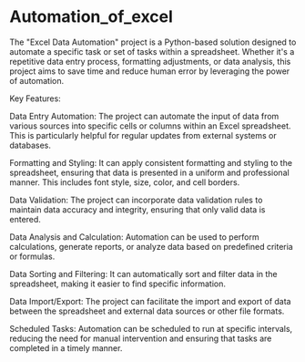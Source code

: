 # Automation_of_excel

The "Excel Data Automation" project is a Python-based solution designed to automate a specific task or set of tasks within a spreadsheet. Whether it's a repetitive data entry process, formatting adjustments, or data analysis, this project aims to save time and reduce human error by leveraging the power of automation.

Key Features:

Data Entry Automation: The project can automate the input of data from various sources into specific cells or columns within an Excel spreadsheet. This is particularly helpful for regular updates from external systems or databases.

Formatting and Styling: It can apply consistent formatting and styling to the spreadsheet, ensuring that data is presented in a uniform and professional manner. This includes font style, size, color, and cell borders.

Data Validation: The project can incorporate data validation rules to maintain data accuracy and integrity, ensuring that only valid data is entered.

Data Analysis and Calculation: Automation can be used to perform calculations, generate reports, or analyze data based on predefined criteria or formulas.

Data Sorting and Filtering: It can automatically sort and filter data in the spreadsheet, making it easier to find specific information.

Data Import/Export: The project can facilitate the import and export of data between the spreadsheet and external data sources or other file formats.

Scheduled Tasks: Automation can be scheduled to run at specific intervals, reducing the need for manual intervention and ensuring that tasks are completed in a timely manner.
